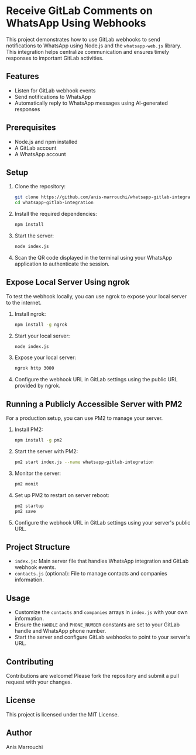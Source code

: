 # Receive GitLab Comments on WhatsApp Using Webhooks

This project demonstrates how to use GitLab webhooks to send notifications to WhatsApp using Node.js and the `whatsapp-web.js` library. This integration helps centralize communication and ensures timely responses to important GitLab activities.

## Features

- Listen for GitLab webhook events
- Send notifications to WhatsApp
- Automatically reply to WhatsApp messages using AI-generated responses


## Prerequisites

- Node.js and npm installed
- A GitLab account
- A WhatsApp account

## Setup

1. Clone the repository:

   ```sh
   git clone https://github.com/anis-marrouchi/whatsapp-gitlab-integration.git
   cd whatsapp-gitlab-integration
   ```

2. Install the required dependencies:

   ```sh
   npm install
   ```

3. Start the server:

   ```sh
   node index.js
   ```

4. Scan the QR code displayed in the terminal using your WhatsApp application to authenticate the session.

## Expose Local Server Using ngrok

To test the webhook locally, you can use ngrok to expose your local server to the internet.

1. Install ngrok:

   ```sh
   npm install -g ngrok
   ```

2. Start your local server:

   ```sh
   node index.js
   ```

3. Expose your local server:

   ```sh
   ngrok http 3000
   ```

4. Configure the webhook URL in GitLab settings using the public URL provided by ngrok.

## Running a Publicly Accessible Server with PM2

For a production setup, you can use PM2 to manage your server.

1. Install PM2:

   ```sh
   npm install -g pm2
   ```

2. Start the server with PM2:

   ```sh
   pm2 start index.js --name whatsapp-gitlab-integration
   ```

3. Monitor the server:

   ```sh
   pm2 monit
   ```

4. Set up PM2 to restart on server reboot:

   ```sh
   pm2 startup
   pm2 save
   ```

5. Configure the webhook URL in GitLab settings using your server's public URL.

## Project Structure

- `index.js`: Main server file that handles WhatsApp integration and GitLab webhook events.
- `contacts.js` (optional): File to manage contacts and companies information.

## Usage

- Customize the `contacts` and `companies` arrays in `index.js` with your own information.
- Ensure the `HANDLE` and `PHONE_NUMBER` constants are set to your GitLab handle and WhatsApp phone number.
- Start the server and configure GitLab webhooks to point to your server's URL.

## Contributing

Contributions are welcome! Please fork the repository and submit a pull request with your changes.

## License

This project is licensed under the MIT License.

## Author

Anis Marrouchi